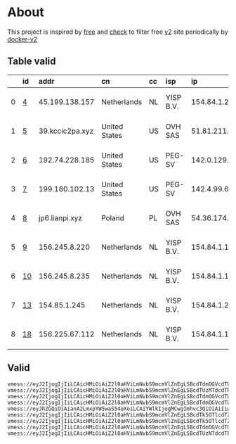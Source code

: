 
# About

This project is inspired by [free](https://github.com/freefq/free) and [check](https://github.com/yeahwu/check) to filter free [v2](https://github.com/v2fly/v2ray-core) site periodically by [docker-v2](https://hub.docker.com/r/v2ray/official)

    

## Table valid
|    | id                   | addr            | cn            | cc   | isp       | ip            | chatgpt          |
|---:|:---------------------|:----------------|:--------------|:-----|:----------|:--------------|:-----------------|
|  0 | [4](config/4.json)   | 45.199.138.157  | Netherlands   | NL   | YISP B.V. | 154.84.1.231  | Yes (Region: NL) |
|  1 | [5](config/5.json)   | 39.kccic2pa.xyz | United States | US   | OVH SAS   | 51.81.211.205 | Yes (Region: US) |
|  2 | [6](config/6.json)   | 192.74.228.185  | United States | US   | PEG-SV    | 142.0.129.201 | Yes (Region: US) |
|  3 | [7](config/7.json)   | 199.180.102.13  | United States | US   | PEG-SV    | 142.4.99.65   | Yes (Region: US) |
|  4 | [8](config/8.json)   | jp6.lianpi.xyz  | Poland        | PL   | OVH SAS   | 54.36.174.181 | Yes (Region: FR) |
|  5 | [9](config/9.json)   | 156.245.8.220   | Netherlands   | NL   | YISP B.V. | 154.84.1.134  | Yes (Region: NL) |
|  6 | [10](config/10.json) | 156.245.8.235   | Netherlands   | NL   | YISP B.V. | 154.84.1.139  | Yes (Region: NL) |
|  7 | [13](config/13.json) | 154.85.1.245    | Netherlands   | NL   | YISP B.V. | 154.84.1.206  | Yes (Region: NL) |
|  8 | [18](config/18.json) | 156.225.67.112  | Netherlands   | NL   | YISP B.V. | 154.84.1.140  | Yes (Region: NL) |

## Valid
```
vmess://eyJ2IjogIjIiLCAicHMiOiAiZ2l0aHViLmNvbS9mcmVlZnEgLSBcdTdmOGVcdTU2ZmRcdTUyYTBcdTUyMjlcdTc5OGZcdTVjM2NcdTRlOWFcdTVkZGVcdTU3MjNcdTRmNTVcdTU4NWVNVUxUQUNPTVx1NjczYVx1NjIzZiA0IiwgImFkZCI6ICI0NS4xOTkuMTM4LjE1NyIsICJwb3J0IjogIjQ5OTIyIiwgImlkIjogImY1MjUwYzRlLWY4NTUtNGVmZi1iNzNjLWEwMjIyNmQ0MmZlNyIsICJhaWQiOiAiNjQiLCAic2N5IjogImF1dG8iLCAibmV0IjogInRjcCIsICJ0eXBlIjogIm5vbmUiLCAiaG9zdCI6ICIiLCAicGF0aCI6ICIiLCAidGxzIjogIiIsICJzbmkiOiAiIn0=
vmess://eyJ2IjogIjIiLCAicHMiOiAiZ2l0aHViLmNvbS9mcmVlZnEgLSBcdTUzMTdcdTRlYWNcdTVlMDJcdTc5ZmJcdTUyYTggNSIsICJhZGQiOiAiMzkua2NjaWMycGEueHl6IiwgInBvcnQiOiAiNTAwMzkiLCAidHlwZSI6ICJub25lIiwgImlkIjogImJhZWZjMzg5LTcyYjEtNGYyMy1iYmFkLTNhODVjZjUxZmU4YSIsICJhaWQiOiAiMCIsICJuZXQiOiAidGNwIiwgInBhdGgiOiAiLyIsICJob3N0IjogIjM5LmtjY2ljMnBhLnh5eiIsICJ0bHMiOiAiIn0=
vmess://eyJ2IjogIjIiLCAicHMiOiAiZ2l0aHViLmNvbS9mcmVlZnEgLSBcdTdmOGVcdTU2ZmRcdTUyYTBcdTUyMjlcdTc5OGZcdTVjM2NcdTRlOWFcdTVkZGVcdTU3MjNcdTRmNTVcdTU4NWVQRUcgVEVDSFx1NjU3MFx1NjM2ZVx1NGUyZFx1NWZjMyA2IiwgImFkZCI6ICIxOTIuNzQuMjI4LjE4NSIsICJwb3J0IjogIjQ0MyIsICJpZCI6ICIwNTFiODQ0Zi1lZmUzLTQ4NDctOTJhYS02NmI1ZGUwYjZkNGUiLCAiYWlkIjogIjY0IiwgInNjeSI6ICJhdXRvIiwgIm5ldCI6ICJ3cyIsICJ0eXBlIjogIm5vbmUiLCAiaG9zdCI6ICJ3d3cuNTkyNzQ3MDYueHl6IiwgInBhdGgiOiAiL3BhdGgvMTY5Mzk5MjgyMTc3NiIsICJ0bHMiOiAidGxzIiwgInNuaSI6ICIifQ==
vmess://eyJ2IjogIjIiLCAicHMiOiAiZ2l0aHViLmNvbS9mcmVlZnEgLSBcdTdmOGVcdTU2ZmQgIDciLCAiYWRkIjogIjE5OS4xODAuMTAyLjEzIiwgInBvcnQiOiAiNDQzIiwgImlkIjogImI2NWRhNGFmLWExMmEtNGE1OS05MzE2LTQ1NDllMTJiYTYyYyIsICJhaWQiOiAiNjQiLCAic2N5IjogImF1dG8iLCAibmV0IjogIndzIiwgInR5cGUiOiAibm9uZSIsICJob3N0IjogInd3dy43MzMzMjQ2My54eXoiLCAicGF0aCI6ICIvcGF0aC8xNjkzOTkyODIxNzc2IiwgInRscyI6ICJ0bHMiLCAic25pIjogIiJ9
vmess://eyJhZGQiOiAianA2LmxpYW5waS54eXoiLCAiYWlkIjogMCwgImhvc3QiOiAiIiwgImlkIjogIjFmM2Q2N2I0LTY5MjktNDU5OC05MGNhLTg0YTg0MWJmMDJlNCIsICJuZXQiOiAidGNwIiwgInBhdGgiOiAiIiwgInBvcnQiOiAyMzIzNCwgInBzIjogImdpdGh1Yi5jb20vZnJlZWZxIC0gXHU2NWU1XHU2NzJjXHU0ZTFjXHU0ZWFjQW1hem9uXHU2NTcwXHU2MzZlXHU0ZTJkXHU1ZmMzIDgiLCAidGxzIjogIiIsICJ0eXBlIjogImF1dG8iLCAic2VjdXJpdHkiOiAiYXV0byIsICJza2lwLWNlcnQtdmVyaWZ5IjogdHJ1ZSwgInNuaSI6ICIifQ==
vmess://eyJ2IjogIjIiLCAicHMiOiAiZ2l0aHViLmNvbS9mcmVlZnEgLSBcdTk5OTlcdTZlMmYgIDkiLCAiYWRkIjogIjE1Ni4yNDUuOC4yMjAiLCAicG9ydCI6ICI0NDMiLCAiaWQiOiAiNjNiNGI4MjktN2YwMS00ZTI2LWIwMzctZjA0YjFmMDk4NzY1IiwgImFpZCI6ICI2NCIsICJzY3kiOiAiYXV0byIsICJuZXQiOiAid3MiLCAidHlwZSI6ICJub25lIiwgImhvc3QiOiAid3d3LjMyMTU5ODc3Lnh5eiIsICJwYXRoIjogIi9wYXRoLzE2OTQwODMyODQ4NjYiLCAidGxzIjogInRscyIsICJzbmkiOiAiIn0=
vmess://eyJ2IjogIjIiLCAicHMiOiAiZ2l0aHViLmNvbS9mcmVlZnEgLSBcdTk5OTlcdTZlMmYgIDEwIiwgImFkZCI6ICIxNTYuMjQ1LjguMjM1IiwgInBvcnQiOiAiNDQzIiwgImlkIjogIjYxOTMxMTZkLTk2ZjktNGQ3YS05YmU1LTViYjA2YTY5YWYwYiIsICJhaWQiOiAiNjQiLCAic2N5IjogImF1dG8iLCAibmV0IjogIndzIiwgInR5cGUiOiAibm9uZSIsICJob3N0IjogInd3dy45Mjg3Mzg4OS54eXoiLCAicGF0aCI6ICIvcGF0aC8xNjkzOTkyODIxNzc2IiwgInRscyI6ICJ0bHMiLCAic25pIjogIiJ9
vmess://eyJ2IjogIjIiLCAicHMiOiAiZ2l0aHViLmNvbS9mcmVlZnEgLSBcdTdmOGVcdTU2ZmRDbG91ZGlubm92YXRpb25cdTY1NzBcdTYzNmVcdTRlMmRcdTVmYzMgMTMiLCAiYWRkIjogIjE1NC44NS4xLjI0NSIsICJwb3J0IjogIjQ5OTgxIiwgImlkIjogIjFkNDc0ZjBiLWU3OGQtNGFmOS1iYzRhLWE0Njc0NjdiYzdhNyIsICJhaWQiOiAiNjQiLCAic2N5IjogImF1dG8iLCAibmV0IjogInRjcCIsICJ0eXBlIjogIm5vbmUiLCAiaG9zdCI6ICIiLCAicGF0aCI6ICIiLCAidGxzIjogIiIsICJzbmkiOiAiIn0=
vmess://eyJ2IjogIjIiLCAicHMiOiAiZ2l0aHViLmNvbS9mcmVlZnEgLSBcdTUzNTdcdTk3NWUgIDE4IiwgImFkZCI6ICIxNTYuMjI1LjY3LjExMiIsICJwb3J0IjogIjQ0MyIsICJpZCI6ICJiOGRmM2VmMS04ODdmLTRlZTQtODU1Zi00ZjgwNDE2YzI0NjQiLCAiYWlkIjogIjY0IiwgInNjeSI6ICJhdXRvIiwgIm5ldCI6ICJ3cyIsICJ0eXBlIjogIm5vbmUiLCAiaG9zdCI6ICJ3d3cuMTI0NjAxNTgueHl6IiwgInBhdGgiOiAiL3BhdGgvMTY5Mzk5MjgyMTc3NiIsICJ0bHMiOiAidGxzIiwgInNuaSI6ICIifQ==
```


